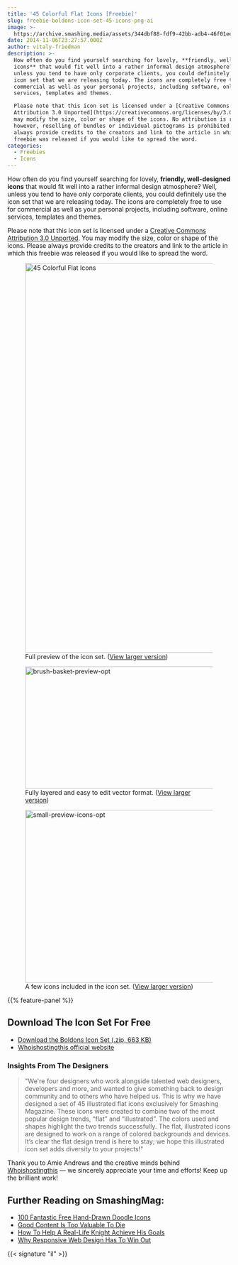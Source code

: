 ```yaml
---
title: '45 Colorful Flat Icons [Freebie]'
slug: freebie-boldons-icon-set-45-icons-png-ai
image: >-
  https://archive.smashing.media/assets/344dbf88-fdf9-42bb-adb4-46f01eedd629/0b37f43f-4a11-48c3-962e-637e02d32a51/camera-icon-illu-opt.png
date: 2014-11-06T23:27:57.000Z
author: vitaly-friedman
description: >-
  How often do you find yourself searching for lovely, **friendly, well-designed
  icons** that would fit well into a rather informal design atmosphere? Well,
  unless you tend to have only corporate clients, you could definitely use the
  icon set that we are releasing today. The icons are completely free to use for
  commercial as well as your personal projects, including software, online
  services, templates and themes.

  Please note that this icon set is licensed under a [Creative Commons
  Attribution 3.0 Unported](https://creativecommons.org/licenses/by/3.0/). You
  may modify the size, color or shape of the icons. No attribution is required,
  however, reselling of bundles or individual pictograms is prohibited. Please
  always provide credits to the creators and link to the article in which this
  freebie was released if you would like to spread the word.
categories:
  - Freebies
  - Icons
---
```

How often do you find yourself searching for lovely, <strong>friendly, well-designed icons</strong> that would fit well into a rather informal design atmosphere? Well, unless you tend to have only corporate clients, you could definitely use the icon set that we are releasing today. The icons are completely free to use for commercial as well as your personal projects, including software, online services, templates and themes. 

Please note that this icon set is licensed under a <a href="https://creativecommons.org/licenses/by/3.0/">Creative Commons Attribution 3.0 Unported</a>. You may modify the size, color or shape of the icons. Please always provide credits to the creators and link to the article in which this freebie was released if you would like to spread the word.

<figure><a href="https://archive.smashing.media/assets/344dbf88-fdf9-42bb-adb4-46f01eedd629/066e2cf8-dbb5-4dd6-9455-bd671e424695/boldons-icon-set-large-full-preview-opt.png"><img loading="lazy" decoding="async" class="alignnone" title="45 Colorful Flat Icons [Freebie]" src="https://archive.smashing.media/assets/344dbf88-fdf9-42bb-adb4-46f01eedd629/df517f33-4f28-4458-98bb-a70273038a31/boldons-icon-set-full-preview-opt.png" alt="45 Colorful Flat Icons " width="500" height="878" /></a><figcaption>Full preview of the icon set. (<a href="https://archive.smashing.media/assets/344dbf88-fdf9-42bb-adb4-46f01eedd629/066e2cf8-dbb5-4dd6-9455-bd671e424695/boldons-icon-set-large-full-preview-opt.png">View larger version</a>)</figcaption></figure>

<figure><a href="https://archive.smashing.media/assets/344dbf88-fdf9-42bb-adb4-46f01eedd629/6668f65a-85e1-4b65-a2f5-4a8edc329ba8/brush-basket-preview-opt-178x118.png"><img loading="lazy" decoding="async" src="https://archive.smashing.media/assets/344dbf88-fdf9-42bb-adb4-46f01eedd629/64830717-b4d1-428c-a2be-b05cdedfff01/brush-basket-preview-opt.png" alt="brush-basket-preview-opt" width="500" height="275" /></a><figcaption>Fully layered and easy to edit vector format. (<a href="https://archive.smashing.media/assets/344dbf88-fdf9-42bb-adb4-46f01eedd629/6668f65a-85e1-4b65-a2f5-4a8edc329ba8/brush-basket-preview-opt-178x118.png">View larger version</a>)</figcaption></figure>

<figure><a href="https://archive.smashing.media/assets/344dbf88-fdf9-42bb-adb4-46f01eedd629/02f43711-ff98-408e-94df-5f35735f69cb/small-preview-icons-full-opt.png"><img loading="lazy" decoding="async" src="https://archive.smashing.media/assets/344dbf88-fdf9-42bb-adb4-46f01eedd629/2a0cad57-7e9c-4ebb-9ea8-cd0ecec8e597/boldons-four-icons-preview-opt.png" alt="small-preview-icons-opt" width="500" height="389" /></a><figcaption>A few icons included in the icon set. (<a href="https://archive.smashing.media/assets/344dbf88-fdf9-42bb-adb4-46f01eedd629/02f43711-ff98-408e-94df-5f35735f69cb/small-preview-icons-full-opt.png">View larger version</a>)</figcaption></figure>

{{% feature-panel %}}

## Download The Icon Set For Free

*   [Download the Boldons Icon Set (.zip, 663 KB)](https://smashingmagazine.com/provide/smashing-freebie-boldons-icon-set.zip)
*   [Whoishostingthis official website](https://www.whoishostingthis.com/)

### Insights From The Designers

<blockquote>"We're four designers who work alongside talented web designers, developers and more, and wanted to give something back to design community and to others who have helped us. This is why we have designed a set of 45 illustrated flat icons exclusively for Smashing Magazine. These icons were created to combine two of the most popular design trends, “flat” and “illustrated”. The colors used and shapes highlight the two trends successfully. The flat, illustrated icons are designed to work on a range of colored backgrounds and devices. It’s clear the flat design trend is here to stay; we hope this illustrated icon set adds diversity to your projects!"</blockquote>

Thank you to Amie Andrews and the creative minds behind <a href="https://www.whoishostingthis.com/">Whoishostingthis</a> — we sincerely appreciate your time and efforts! Keep up the brilliant work!

## <span class="rh">Further Reading</span> on SmashingMag:

*   [100 Fantastic Free Hand-Drawn Doodle Icons](https://www.smashingmagazine.com/2014/11/free-hand-drawn-doodle-icon-set-100-icons-png-psd-svg/)
*   [Good Content Is Too Valuable To Die](https://www.smashingmagazine.com/2013/09/good-content-is-too-valuable-to-die/)
*   [<span class="headline">How To Help A Real-Life Knight Achieve His Goals</span>](https://www.smashingmagazine.com/2013/05/how-to-help-a-real-life-knight-achieve-his-goals/)
*   [<span class="headline">Why Responsive Web Design Has To Win Out</span>](https://www.smashingmagazine.com/2013/02/responsive-web-design-planning-future/)

{{< signature "il" >}}

